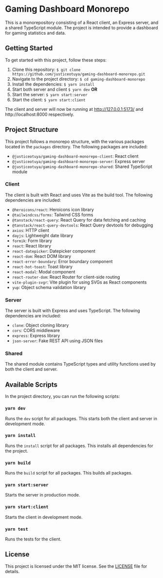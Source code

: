 # Gaming Dashboard Monorepo

This is a monorepository consisting of a React client, an Express server, and a shared TypeScript module. The project is intended to provide a dashboard for gaming statistics and data.

## Getting Started

To get started with this project, follow these steps:

1. Clone this repository: `$ git clone https://github.com/justiceotuya/gaming-dashboard-monorepo.git`
2. Navigate to the project directory: `$ cd gaming-dashboard-monorepo`
3. Install the dependencies: `$ yarn install`
4. Start both server and client  `$ yarn dev` **OR**
5. Start the server: `$ yarn start:server`
6. Start the client: `$ yarn start:client`


The client and server will now be running at http://127.0.0.1:5173/ and http://localhost:8000 respectively.

## Project Structure

This project follows a monorepo structure, with the various packages located in the `packages` directory. The following packages are included:

- `@justiceotuya/gaming-dashboard-monorepo-client`: React client
- `@justiceotuya/gaming-dashboard-monorepo-server`: Express server
- `@justiceotuya/gaming-dashboard-monorepo-shared`: Shared TypeScript module

### Client

The client is built with React and uses Vite as the build tool. The following dependencies are included:

- `@heroicons/react`: Heroicons icon library
- `@tailwindcss/forms`: Tailwind CSS forms
- `@tanstack/react-query`: React Query for data fetching and caching
- `@tanstack/react-query-devtools`: React Query devtools for debugging
- `axios`: HTTP client
- `dayjs`: Lightweight date library
- `formik`: Form library
- `react`: React library
- `react-datepicker`: Datepicker component
- `react-dom`: React DOM library
- `react-error-boundary`: Error boundary component
- `react-hot-toast`: Toast library
- `react-modal`: Modal component
- `react-router-dom`: React Router for client-side routing
- `vite-plugin-svgr`: Vite plugin for using SVGs as React components
- `yup`: Object schema validation library

### Server

The server is built with Express and uses TypeScript. The following dependencies are included:

- `clone`: Object cloning library
- `cors`: CORS middleware
- `express`: Express library
- `json-server`: Fake REST API using JSON files

### Shared

The shared module contains TypeScript types and utility functions used by both the client and server.

## Available Scripts

In the project directory, you can run the following scripts:

### `yarn dev`

Runs the `dev` script for all packages. This starts both the client and server in development mode.

### `yarn install`

Runs the `install` script for all packages. This installs all dependencies for the project.

### `yarn build`

Runs the `build` script for all packages. This builds all packages.

### `yarn start:server`

Starts the server in production mode.

### `yarn start:client`

Starts the client in development mode.

### `yarn test`

Runs the tests for the client.

## License

This project is licensed under the MIT license. See the [LICENSE](LICENSE) file for details.
